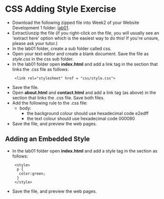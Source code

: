 
# CSS Adding Style Exercise

- Download the following zipped file into Week2 of your Website Development 1 folder: [lab01](archives/lab01.zip).
- Extract/unzip the file (if you right-click on the file, you will usually see an 'extract here' option which is the easiest way to do this! If you're unsure, please ask your tutor.)
- In the lab01 folder, create a sub folder called css.
- Open your text editor and create a blank document. Save the file as *style.css* in the css sub folder.
- In the lab01 folder open **index.html** and add a link tag in the <head> section that links the .css file as follows:
  ~~~
   <link rel="stylesheet" href = "css/style.css">
  ~~~
- Save the file.
- Open **about.html** and **contact.html** and add a link tag (as above) in the <head> section that links the .css file. Save both files.
- Add the following rule to the .css file:
   - body:
     - the background colour should use hexadecimal code e2edff
     - the text colour should use hexadecimal code 000080
- Save the file, and preview the web pages.

## Adding an Embedded Style

- In the lab01 folder open **index.html** and add a style tag in the <head> section  as follows:
  ~~~
   <style>
    p {
     color:green;
    }
   </style>
  ~~~
- Save the file, and preview the web pages.
